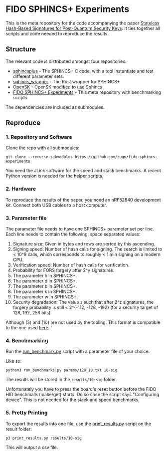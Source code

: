 # FIDO SPHINCS+ Experiments

This is the meta repository for the code accompanying the paper [Stateless Hash-Based Signatures for Post-Quantum Security Keys](https://ia.cr/2025/298).
It ties together all scripts and code needed to reproduce the results.

## Structure
The relevant code is distributed amongst four repositories:

- [sphincsplus](https://github.com/rugo/sphincsplus-experiments) - The SPHINCS+ C code, with a tool instantiate and test different parameter sets.
- [sphincs_wrapper](https://github.com/rugo/sphincs_wrapper) - The Rust wrapper for SPHINCS+
- [OpenSK](https://github.com/rugo/OpenSK) - OpenSK modified to use Sphincs
- [FIDO SPHINCS+ Experiments](https://github.com/rugo/fido-sphincs-experiments) - This meta repository with benchmarking scripts

The dependencies are included as submodules.

## Reproduce

### 1. Repository and Software
Clone the repo with all submodules:

```
git clone --recurse-submodules https://github.com/rugo/fido-sphincs-experiments
```

You need the JLink software for the speed and stack benchmarks.
A recent Python version is needed for the helper scripts.

### 2. Hardware
To reproduce the results of the paper, you need an nRF52840 development kit.
Connect both USB cables to a host computer.

### 3. Parameter file
The parameter file needs to have one SPHINCS+ parameter set per line.
Each line needs to contain the following, space separated values:

1. Signature size: Given in bytes and rows are sorted by this ascending.
2. Signing speed: Number of hash calls for signing. The search is limited to < 10^9 calls, which corresponds to roughly < 1 min signing on a modern CPU.
3. Verification speed: Number of hash calls for verification.
4. Probability for FORS forgery after 2^y signatures.
5. The parameter h in SPHINCS+.
6. The parameter d in SPHINCS+.
7. The parameter b in SPHINCS+.
8. The parameter k in SPHINCS+.
9. The parameter w in SPHINCS+.
10. Security degradation: The value `z` such that after 2^z signatures, the forgery probability is still < 2^{-112, -128, -192} (for a security target of 128, 192, 256 bits)

Although (3) and (10) are not used by the tooling. This format is compatible to the one used [here](https://github.com/kste/spx-few/).
`
### 4. Benchmarking
Run the [run_benchmark.py](run_benchmark.py) script with a parameter file of your choice.

Like so:

```
python3 run_benchmarks.py params/128_10.txt 10-sig
```

The results will be stored in the `results/10-sig` folder.

Unfortunately you have to press the board's reset button before the FIDO HID benchmark (make/get) starts. Do so once the script says "Configuring device". This is not needed for the stack and speed benchmarks.

### 5. Pretty Printing
To export the results into one file, use the [print_results.py](print_results.py) script on the result folder:

```
p3 print_results.py results/10-sig
```

This will output a csv file.
